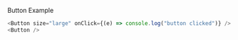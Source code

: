 Button Example

```js padded
<Button size="large" onClick={(e) => console.log("button clicked")} />
<Button />
```

